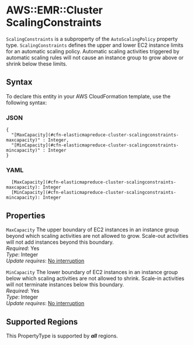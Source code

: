 # AWS::EMR::Cluster ScalingConstraints<a name="aws-properties-elasticmapreduce-cluster-scalingconstraints"></a>

`ScalingConstraints` is a subproperty of the `AutoScalingPolicy` property type\. `ScalingConstraints` defines the upper and lower EC2 instance limits for an automatic scaling policy\. Automatic scaling activities triggered by automatic scaling rules will not cause an instance group to grow above or shrink below these limits\.

## Syntax<a name="aws-properties-elasticmapreduce-cluster-scalingconstraints-syntax"></a>

To declare this entity in your AWS CloudFormation template, use the following syntax:

### JSON<a name="aws-properties-elasticmapreduce-cluster-scalingconstraints-syntax.json"></a>

```
{
  "[MaxCapacity](#cfn-elasticmapreduce-cluster-scalingconstraints-maxcapacity)" : Integer,
  "[MinCapacity](#cfn-elasticmapreduce-cluster-scalingconstraints-mincapacity)" : Integer
}
```

### YAML<a name="aws-properties-elasticmapreduce-cluster-scalingconstraints-syntax.yaml"></a>

```
  [MaxCapacity](#cfn-elasticmapreduce-cluster-scalingconstraints-maxcapacity): Integer
  [MinCapacity](#cfn-elasticmapreduce-cluster-scalingconstraints-mincapacity): Integer
```

## Properties<a name="aws-properties-elasticmapreduce-cluster-scalingconstraints-properties"></a>

`MaxCapacity`  <a name="cfn-elasticmapreduce-cluster-scalingconstraints-maxcapacity"></a>
The upper boundary of EC2 instances in an instance group beyond which scaling activities are not allowed to grow\. Scale\-out activities will not add instances beyond this boundary\.  
*Required*: Yes  
*Type*: Integer  
*Update requires*: [No interruption](https://docs.aws.amazon.com/AWSCloudFormation/latest/UserGuide/using-cfn-updating-stacks-update-behaviors.html#update-no-interrupt)

`MinCapacity`  <a name="cfn-elasticmapreduce-cluster-scalingconstraints-mincapacity"></a>
The lower boundary of EC2 instances in an instance group below which scaling activities are not allowed to shrink\. Scale\-in activities will not terminate instances below this boundary\.  
*Required*: Yes  
*Type*: Integer  
*Update requires*: [No interruption](https://docs.aws.amazon.com/AWSCloudFormation/latest/UserGuide/using-cfn-updating-stacks-update-behaviors.html#update-no-interrupt)

## Supported Regions

This PropertyType is supported by ***all*** regions.